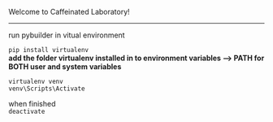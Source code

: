 Welcome to Caffeinated Laboratory!
***

run pybuilder in vitual environment

`pip install virtualenv `  
**add the folder virtualenv installed in to environment variables --> PATH for BOTH user and system variables**

`virtualenv venv`  
`venv\Scripts\Activate`  

when finished  
`deactivate`